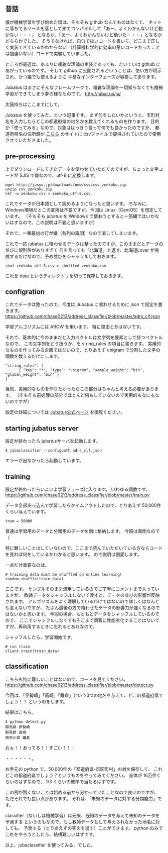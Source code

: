 昔話
----

僕が機械学習を学び始めた頃は、そもそも github なんてものはなくて、
ネットに落ちてるソースを落として来てコンパイルして「あー、よくわかんないけど動かない・・・」
となるか、「あー、よくわかんないけど動いた・・・」となるかどちらかでした。
そうでなければ、自分で拙いコードを書いて、どこまで正しく実装できているかわからない
（計算機科学的に効率の悪いコードだったことは間違いない）コードで実験していました。

ところが最近は、あまりに複雑な理論の実装であっても、たいていは github にあがっているのです。
そして github に公開されるということは、使い方が明示され、かつ誰でも使えるように
平易なインターフェースが容易してあります。

Jubatus はまさにそんなフレームワークで、複雑な理論を一切知らなくても機械学習ができてしまう夢の様なものです。
http://jubat.us/ja/

太鼓持ちはここまでにして。

Jubatus を使ってみた、という記事です。
まず何をしたいかというと、市町村名を入力したらどこの都道府県の地名かを教えてくれるものを作ります。
目的が「使ってみる」なので、対象ははっきり言って何でも良かったのですが、
都道府県名の住所録が [こちら][1] のサイトに csvファイルで提供されていたので使用させていただきました。

[1]: http://jusyo.jp/csv/document.html

pre-processing
-------------

上でダウンロードしてきたデータを使わせていただくのですが、ちょっと文字コードが SJIS で嫌なので、utf-8 に変換します。

```
wget http://jusyo.jp/downloads/new/csv/csv_zenkoku.zip
unzip csv_zenkoku.zip
nkf -w zenkoku.csv > zenkoku_utf-8.csv
```

これでデータが日本語として読めるようになったと思います。
ちなみに、Windows環境だとこの変換は不要ですが、今回は Linux（CentOS）を想定しています。
（そもそも jubatus を Windows で使おうとすると一筋縄ではいかないはずなので、この説明は不要と思いますが）

それで、一番最初の行が嫌（各列の説明）なので消してしまいます。

これで一応 jubatus に喰わせるデータは整ったのですが、このままだとデータの並びに規則性がありすぎて
何を言っても「北海道」と返す、北海道Lover が完成するだけなので、予め並びをシャッフルしておきます。

```
shuf zenkoku_utf-8.csv > shuffled_zenkoku.csv
```

これを data というディレクトリを切って保存しておきます。

configration
-----------

これでデータは整ったので、今度は Jubatus に喰わせるために json で設定を書きます。
https://github.com/chase0213/address_classifier/blob/master/adrs_clf.json

学習アルゴリズムには AROW を用います。
特に理由とかはないです。

それで、基本的に今のままだと入力ベクトルは文字列を要素として持つベクトルなので、
この文字列をどう扱うか、を string_rules の項目に書きます。
実用的なものを作ってみる企画ではないので、とりあえず unigram で分割した文字の個数を数えるだけにします。

```
"string_rules": [
      { "key": "*", "type": "unigram", "sample_weight": "bin", "global_weight": "bin" }
]
```

当然、実用的なものを作りたかったらこの部分はちゃんと考える必要があります。
（そもそも前処理の部分でほとんど何もしていないので実用的もなにもないのですが）

設定の詳細については [Jubatus公式ページ][2] を御覧ください。

[2]: http://jubat.us/ja/api_classifier.html

starting jubatus server
-------------------

設定が終わったら jubatusサーバを起動します。

```
$ jubaclassifier --configpath adrs_clf.json
```

エラーが出なかったら起動しています。

training
-------

設定が終わったらいよいよ学習フェーズに入ります。
いわゆる調教です。
https://github.com/chase0213/address_classifier/blob/master/train.py

データ全部突っ込んで学習したらタイムアウトしたので、とりあえず 50,000件くらい与えています。

```
tnum = 50000
```

普通は学習用のデータと分類用のデータを別に格納します。
今回は面倒なので（

特に難しいことはしていないので、ここまで読んでいただいている方ならコードを見れば何をしているかわかると思います。
ので説明は割愛します。

一点だけ重要なのは、

```
# training data must be shuffled on online learning!
random.shuffle(train_data)
```

ここです。
サンプルそのまま流用しているのでご丁寧にコメントまで入っていますが、
教師データをシャッフルしないで渡すと、データの並びの影響が反映されます。
アルゴリズムをよく理解しているわけではないので詳しくはなんとも言えないですが、
たぶん最後の方で喰わせたデータの影響力が強くなるのではないかと思います。
今回の場合、もともとデータをシャッフルしているのでので、
ここでシャッフルしなくてもそこまで顕著に性能劣化することはないですが、再利用するときに忘れるとあれなので。

シャッフルしたら、学習開始です。

```
# run train
client.train(train_data)
```

classification
-----------

こちらも特に難しいことはないので、コードを見てください。
https://github.com/chase0213/address_classifier/blob/master/detect.py

今回は、「伊勢崎」「高崎」「鎌倉」という3つの地名を与えて、どこの都道府県でしょう！？
というのをします。

結果はこちら。

```
$ python detect.py
群馬県 伊勢崎
群馬県 高崎
神奈川県 鎌倉
```

おぉ！！あってる！！すごい！！！


・・・・・・。


お手元の python で、50,000件の「都道府県-市区町村」の対を保存して、
これどこの都道府県でしょう？というものをやってみてください。
全体が 16万件くらいのはずなので、 1/3 くらいの確率で当たるはずです。

この例が賢くないことは始める前から分かっていたことなので良いのですが、
ただそれでも良い点があります。
それは、「未知のデータに対する分類能力」です。

classifier（ないしは機械学習）は元来、既知のデータを与えて未知のデータを予測する
というのもなので、もし教師データとして与えられなかった地名に対しても、
予測する（とりあえずの答えを返す）ことができます。
python のみでこれをやろうとしたら、結構難しいはずです。

以上、jubaclassifier を使ってみる、でした。